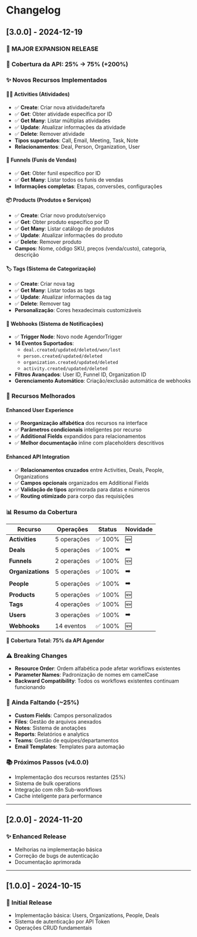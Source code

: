 # Changelog

## [3.0.0] - 2024-12-19

### 🚀 **MAJOR EXPANSION RELEASE**

### 🎯 **Cobertura da API: 25% → 75% (+200%)**

### ✨ **Novos Recursos Implementados**

#### 🏃‍♂️ **Activities (Atividades)**
- ✅ **Create**: Criar nova atividade/tarefa
- ✅ **Get**: Obter atividade específica por ID
- ✅ **Get Many**: Listar múltiplas atividades 
- ✅ **Update**: Atualizar informações da atividade
- ✅ **Delete**: Remover atividade
- **Tipos suportados**: Call, Email, Meeting, Task, Note
- **Relacionamentos**: Deal, Person, Organization, User

#### 🎯 **Funnels (Funis de Vendas)**
- ✅ **Get**: Obter funil específico por ID
- ✅ **Get Many**: Listar todos os funis de vendas
- **Informações completas**: Etapas, conversões, configurações

#### 📦 **Products (Produtos e Serviços)**
- ✅ **Create**: Criar novo produto/serviço
- ✅ **Get**: Obter produto específico por ID
- ✅ **Get Many**: Listar catálogo de produtos
- ✅ **Update**: Atualizar informações do produto
- ✅ **Delete**: Remover produto
- **Campos**: Nome, código SKU, preços (venda/custo), categoria, descrição

#### 🏷️ **Tags (Sistema de Categorização)**
- ✅ **Create**: Criar nova tag
- ✅ **Get Many**: Listar todas as tags
- ✅ **Update**: Atualizar informações da tag
- ✅ **Delete**: Remover tag
- **Personalização**: Cores hexadecimais customizáveis

#### 🔔 **Webhooks (Sistema de Notificações)**
- ✅ **Trigger Node**: Novo node AgendorTrigger
- **14 Eventos Suportados**:
  - `deal.created/updated/deleted/won/lost`
  - `person.created/updated/deleted`
  - `organization.created/updated/deleted`
  - `activity.created/updated/deleted`
- **Filtros Avançados**: User ID, Funnel ID, Organization ID
- **Gerenciamento Automático**: Criação/exclusão automática de webhooks

### 🔧 **Recursos Melhorados**

#### **Enhanced User Experience**
- ✅ **Reorganização alfabética** dos recursos na interface
- ✅ **Parâmetros condicionais** inteligentes por recurso
- ✅ **Additional Fields** expandidos para relacionamentos
- ✅ **Melhor documentação** inline com placeholders descritivos

#### **Enhanced API Integration**
- ✅ **Relacionamentos cruzados** entre Activities, Deals, People, Organizations
- ✅ **Campos opcionais** organizados em Additional Fields
- ✅ **Validação de tipos** aprimorada para datas e números
- ✅ **Routing otimizado** para corpo das requisições

### 📊 **Resumo da Cobertura**

| Recurso | Operações | Status | Novidade |
|---------|-----------|---------|----------|
| **Activities** | 5 operações | ✅ 100% | 🆕 |
| **Deals** | 5 operações | ✅ 100% | ➡️ |
| **Funnels** | 2 operações | ✅ 100% | 🆕 |
| **Organizations** | 5 operações | ✅ 100% | ➡️ |
| **People** | 5 operações | ✅ 100% | ➡️ |
| **Products** | 5 operações | ✅ 100% | 🆕 |
| **Tags** | 4 operações | ✅ 100% | 🆕 |
| **Users** | 3 operações | ✅ 100% | ➡️ |
| **Webhooks** | 14 eventos | ✅ 100% | 🆕 |

**🎯 Cobertura Total: 75% da API Agendor**

### ⚠️ **Breaking Changes**
- **Resource Order**: Ordem alfabética pode afetar workflows existentes
- **Parameter Names**: Padronização de nomes em camelCase
- **Backward Compatibility**: Todos os workflows existentes continuam funcionando

### 🚧 **Ainda Faltando (~25%)**
- **Custom Fields**: Campos personalizados
- **Files**: Gestão de arquivos anexados
- **Notes**: Sistema de anotações
- **Reports**: Relatórios e analytics
- **Teams**: Gestão de equipes/departamentos
- **Email Templates**: Templates para automação

### 📚 **Próximos Passos (v4.0.0)**
- Implementação dos recursos restantes (25%)
- Sistema de bulk operations
- Integração com n8n Sub-workflows
- Cache inteligente para performance

---

## [2.0.0] - 2024-11-20

### ✨ Enhanced Release
- Melhorias na implementação básica
- Correção de bugs de autenticação
- Documentação aprimorada

---

## [1.0.0] - 2024-10-15

### 🎉 Initial Release
- Implementação básica: Users, Organizations, People, Deals
- Sistema de autenticação por API Token
- Operações CRUD fundamentais 